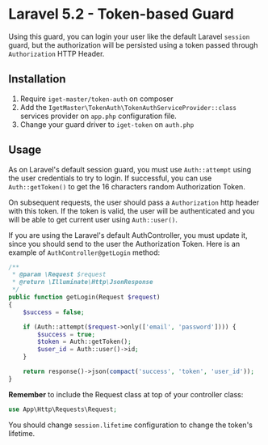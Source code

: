# Laravel 5.2 - Token-based Guard

Using this guard, you can login your user like the default Laravel `session` guard, but the authorization will be
persisted using a token passed through `Authorization` HTTP Header.

## Installation

1. Require `iget-master/token-auth` on composer
2. Add the `IgetMaster\TokenAuth\TokenAuthServiceProvider::class` services provider on `app.php` configuration file.
3. Change your guard driver to `iget-token` on `auth.php`

## Usage

As on Laravel's default session guard, you must use `Auth::attempt` using the user credentials to try to login.
If successful, you can use `Auth::getToken()` to get the 16 characters random Authorization Token.

On subsequent requests, the user should pass a `Authorization` http header with this token. If the token is valid,
the user will be authenticated and you will be able to get current user using `Auth::user()`.

If you are using the Laravel's default AuthController, you must update it, since you should send to the user the
Authorization Token. Here is an example of `AuthController@getLogin` method:

```php
/**
 * @param \Request $request
 * @return \Illuminate\Http\JsonResponse
 */
public function getLogin(Request $request)
{
	$success = false;

	if (Auth::attempt($request->only(['email', 'password']))) {
		$success = true;
		$token = Auth::getToken();
		$user_id = Auth::user()->id;
	}

	return response()->json(compact('success', 'token', 'user_id'));
}
```

**Remember** to include the Request class at top of your controller class:

```php
use App\Http\Requests\Request;
```

You should change `session.lifetime` configuration to change the token's lifetime.
